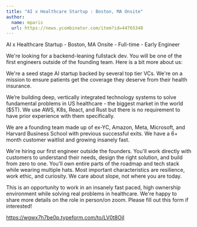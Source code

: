 ```yaml
---
title: "AI x Healthcare Startup : Boston, MA Onsite"
author:
  name: mparis
  url: https://news.ycombinator.com/item?id=44765348
---
```


<JobNavigation />

AI x Healthcare Startup - Boston, MA Onsite - Full-time - Early Engineer

We&#x27;re looking for a backend-leaning fullstack dev. You will be one of the first engineers outside of the founding team. Here is a bit more about us:

We&#x27;re a seed stage AI startup backed by several top tier VCs.
We&#x27;re on a mission to ensure patients get the coverage they deserve from their health insurance.

We’re building deep, vertically integrated technology systems to solve fundamental problems in US healthcare - the biggest market in the world ($5T). We use AWS, K8s, React, and Rust but there is no requirement to have prior experience with them specifically.

We are a founding team made up of ex-YC, Amazon, Meta, Microsoft, and Harvard Business School with previous successful exits. We have a 6+ month customer waitlist and growing insanely fast.

We&#x27;re hiring our first engineer outside the founders. You&#x27;ll work directly with customers to understand their needs, design the right solution, and build from zero to one. You&#x27;ll own entire parts of the roadmap and tech stack while wearing multiple hats. Most important characteristics are resilience, work ethic, and curiosity. We care about slope, not where you are today.

This is an opportunity to work in an insanely fast paced, high ownership environment while solving real problems in healthcare.
We&#x27;re happy to share more details on the role in person&#x2F;on zoom. Please fill out this form if interested!

<a href="https:&#x2F;&#x2F;wgwx7h7be0p.typeform.com&#x2F;to&#x2F;LV0t8OjI" rel="nofollow">https:&#x2F;&#x2F;wgwx7h7be0p.typeform.com&#x2F;to&#x2F;LV0t8OjI</a>
<JobApplication />
